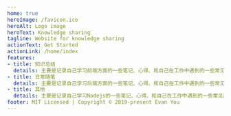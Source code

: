 ```yaml
---
home: true
heroImage: /favicon.ico
heroAlt: Logo image
heroText: Knowledge sharing
tagline: Website for knowledge sharing
actionText: Get Started
actionLink: /home/index
features:
- title: 知识总结 
  details: 主要是记录自己学习前端方面的一些笔记、心得、和自己在工作中遇到的一些常见问题1
- title: 日常随笔
  details: 主要是记录自己学习后端方面的一些笔记、心得、和自己在工作中遇到的一些常见问题
- title: 其他
  details: 主要是记录自己学习Nodejs的一些笔记、心得、和自己在工作中遇到的一些常见问题
footer: MIT Licensed | Copyright © 2019-present Evan You
---
```



#
